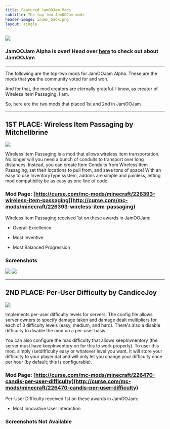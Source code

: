 ```yaml
---
title: Featured JamOOJam Mods
subtitle: The top two JamOOJam mods
header-image: index_back.png
layout: single
---
```


![](http://puu.sh/dj0tD/d558005df4.png)

### JamOOJam Alpha is over! Head over [here](jamoojam.html) to check out about JamOOJam

- - -

The following are the top-two mods for JamOOJam Alpha. These are the mods that **you** the community voted for and won.

And for that, the mod creators are eternally grateful. I know, as creator of Wireless Item Passaging, I am.

So, here are the two mods that placed 1st and 2nd in JamOOJam

- - -

## 1ST PLACE: Wireless Item Passaging by Mitchellbrine ##

![](http://puu.sh/dEEuB/33d06ac689.png)

Wireless Item Passaging is a mod that allows wireless item transportation. No longer will you need a bunch of conduits to transport over long distances. Instead, you can create Item Conduits from Wireless Item Passaging, set their locations to pull from, and save tons of space! With an easy to use InventoryType system, addons are simple and painless, letting mod compatibility be as easy as one line of code.

### Mod Page: [http://curse.com/mc-mods/minecraft/226393-wireless-item-passaging](http://curse.com/mc-mods/minecraft/226393-wireless-item-passaging) ###

Wireless Item Passaging received 1st on these awards in JamOOJam:

- Overall Excellence

- Most Inventive

- Most Balanced Progression

### Screenshots ###

![](http://puu.sh/dFOmZ/98e2d70ca9.png)
![](http://puu.sh/dEBhl/8bf77613fe.jpg)

- - -

## 2ND PLACE: Per-User Difficulty by CandiceJoy ##

![](http://media-curse.cursecdn.com/attachments/135/229/8f49aa77c9de8caef379218ae26db045.png)

Implements per-user difficulty levels for servers.  The config file allows server owners to specify damage taken and damage dealt multipliers for each of 3 difficulty levels (easy, medium, and hard).  There's also a disable difficulty to disable the mod on a per-user basis. 

You can also configure the max difficulty that allows keepInvnentory (the server must have keepInventory on for this to work properly).  To user this mod, simply /setdifficulty easy or whatever level you want.  It will store your difficulty to your player.dat and will only let you change your difficulty once per hour (by default; this is configurable).

### Mod Page: [http://curse.com/mc-mods/minecraft/226470-candis-per-user-difficulty](http://curse.com/mc-mods/minecraft/226470-candis-per-user-difficulty) ###

Per-User Difficulty received 1st on these awards in JamOOJam:

- Most Innovative User Interaction

### Screenshots Not Available ###
